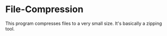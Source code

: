 # File-Compression
This program compresses files to a very small size. It's basically a zipping tool.
